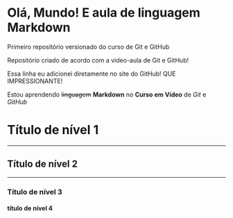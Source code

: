 # Olá, Mundo! E aula de linguagem Markdown
 Primeiro repositório versionado do curso de Git e GitHub

 Repositório criado de acordo com a video-aula de Git e GitHub!

 Essa linha eu adicionei diretamente no site do GitHub! QUE IMPRESSIONANTE!

Estou aprendendo ~~linguagem~~ **Markdown** no __Curso em Vídeo__ de *Git* e _GitHub_

# Título de nível 1
---
## Título de nível 2
***
### Título de nível 3
#### título de nível 4
